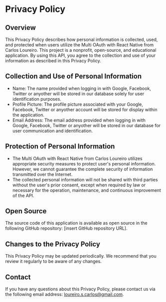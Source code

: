 # Privacy Policy

## Overview

This Privacy Policy describes how personal information is collected, used, and protected when users utilize the Multi OAuth with React Native from Carlos Loureiro. This project is a nonprofit, open-source, and educational application. By using this API, you agree to the collection and use of your information as described in this Privacy Policy.

## Collection and Use of Personal Information

- Name: The name provided when logging in with Google, Facebook, Twitter or anyother will be stored in our database solely for user identification purposes.
- Profile Picture: The profile picture associated with your Google, Facebook, Twitter or anyother account will be stored for display within the application.
- Email Address: The email address provided when logging in with Google, Facebook, Twitter or anyother will be stored in our database for user communication and identification.

## Protection of Personal Information

- The Multi OAuth with React Native from Carlos Loureiro utilizes appropriate security measures to protect user's personal information. However, we cannot guarantee the complete security of information transmitted over the Internet.
- The collected personal information will not be shared with third parties without the user's prior consent, except when required by law or necessary for the operation, maintenance, and continuous improvement of the API.

## Open Source

The source code of this application is available as open source in the following GitHub repository: [insert GitHub repository URL].

## Changes to the Privacy Policy

This Privacy Policy may be updated periodically. We recommend that you review it regularly to be aware of any changes.

## Contact

If you have any questions about this Privacy Policy, please contact us via the following email address: loureiro.s.carlos@gmail.com.
